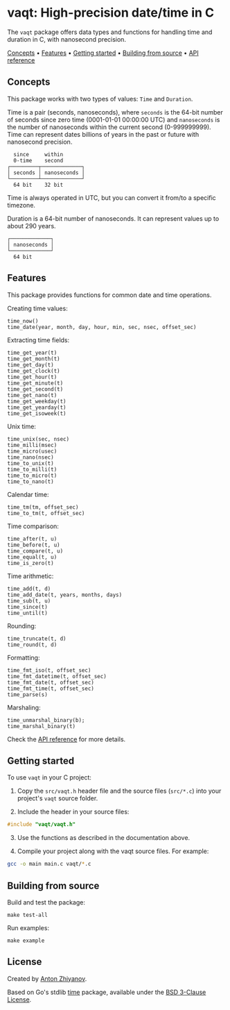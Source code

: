 # vaqt: High-precision date/time in C

The `vaqt` package offers data types and functions for handling time and duration in C, with nanosecond precision.

[Concepts](#concepts) •
[Features](#features) •
[Getting started](#getting-started) •
[Building from source](#building-from-source) •
[API reference](doc/api.md)

## Concepts

This package works with two types of values: `Time` and `Duration`.

Time is a pair (seconds, nanoseconds), where `seconds` is the 64-bit number of seconds since zero time (0001-01-01 00:00:00 UTC) and `nanoseconds` is the number of nanoseconds within the current second (0-999999999). Time can represent dates billions of years in the past or future with nanosecond precision.

```text
  since     within
  0-time    second
┌─────────┬─────────────┐
│ seconds │ nanoseconds │
└─────────┴─────────────┘
  64 bit    32 bit
```

Time is always operated in UTC, but you can convert it from/to a specific timezone.

Duration is a 64-bit number of nanoseconds. It can represent values up to about 290 years.

```text
┌─────────────┐
│ nanoseconds │
└─────────────┘
  64 bit
```

## Features

This package provides functions for common date and time operations.

Creating time values:

```text
time_now()
time_date(year, month, day, hour, min, sec, nsec, offset_sec)
```

Extracting time fields:

```text
time_get_year(t)
time_get_month(t)
time_get_day(t)
time_get_clock(t)
time_get_hour(t)
time_get_minute(t)
time_get_second(t)
time_get_nano(t)
time_get_weekday(t)
time_get_yearday(t)
time_get_isoweek(t)
```

Unix time:

```text
time_unix(sec, nsec)
time_milli(msec)
time_micro(usec)
time_nano(nsec)
time_to_unix(t)
time_to_milli(t)
time_to_micro(t)
time_to_nano(t)
```

Calendar time:

```text
time_tm(tm, offset_sec)
time_to_tm(t, offset_sec)
```

Time comparison:

```text
time_after(t, u)
time_before(t, u)
time_compare(t, u)
time_equal(t, u)
time_is_zero(t)
```

Time arithmetic:

```text
time_add(t, d)
time_add_date(t, years, months, days)
time_sub(t, u)
time_since(t)
time_until(t)
```

Rounding:

```text
time_truncate(t, d)
time_round(t, d)
```

Formatting:

```text
time_fmt_iso(t, offset_sec)
time_fmt_datetime(t, offset_sec)
time_fmt_date(t, offset_sec)
time_fmt_time(t, offset_sec)
time_parse(s)
```

Marshaling:

```text
time_unmarshal_binary(b);
time_marshal_binary(t)
```

Check the [API reference](doc/api.md) for more details.

## Getting started

To use `vaqt` in your C project:

1. Copy the `src/vaqt.h` header file and the source files (`src/*.c`) into your project's `vaqt` source folder.

2. Include the header in your source files:

```c
#include "vaqt/vaqt.h"
```

3. Use the functions as described in the documentation above.

4. Compile your project along with the vaqt source files. For example:

```bash
gcc -o main main.c vaqt/*.c
```

## Building from source

Build and test the package:

```
make test-all
```

Run examples:

```
make example
```

## License

Created by [Anton Zhiyanov](https://antonz.org/).

Based on Go's stdlib [time](https://github.com/golang/go/tree/master/src/time) package, available under the [BSD 3-Clause License](LICENSE).
